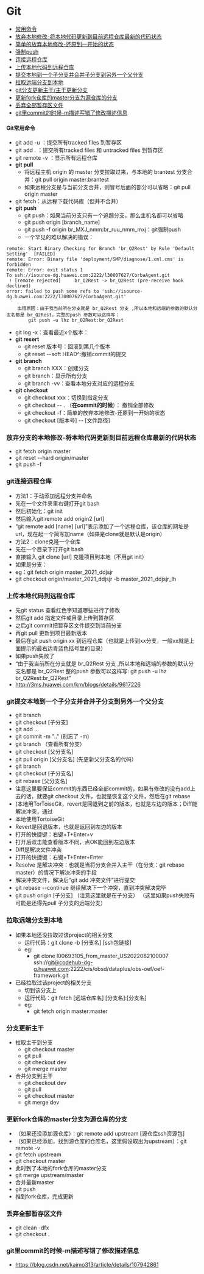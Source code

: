 # Git
- [常用命令](#Git常用命令)
- [放弃本地修改-将本地代码更新到目前远程仓库最新的代码状态](#放弃本地修改-将本地代码更新到目前远程仓库最新的代码状态)
- [简单的放弃本地修改-还原到一开始的状态](#简单的放弃本地修改-还原到一开始的状态)
- [强制push](#git强制push)
- [连接远程仓库](#git连接远程仓库)
- [上传本地代码到远程仓库](#上传本地代码到远程仓库)
- [提交本地到一个子分支并合并子分支到另外一个父分支](#git提交本地到一个子分支并合并子分支到另外一个父分支)
- [拉取远端分支到本地](#拉取远端分支到本地)
- [git分支更新主干/主干更新分支](#分支更新主干)
- [更新fork仓库的master分支为源仓库的分支](#更新fork仓库的master分支为源仓库的分支)
- [丢弃全部暂存区文件](#丢弃全部暂存区文件)
- [git里commit的时候-m描述写错了修改描述信息](#git里commit的时候-m描述写错了修改描述信息)

#### Git常用命令
- git add -u ：提交所有tracked files 到暂存区
- git add . ：提交所有tracked files 和 untracked files 到暂存区
- git remote -v ：显示所有远程仓库
- **git pull**
    - 将远程主机 origin 的 master 分支拉取过来，与本地的 brantest 分支合并：git pull origin master:brantest
    - 如果远程分支是与当前分支合并，则冒号后面的部分可以省略：git pull origin master
- git fetch：从远程下载代码库（但并不合并）
- **git push**
    - git push：如果当前分支只有一个追踪分支，那么主机名都可以省略
    - git push origin [branch_name]
    - git push -f origin br_MXJ_nmm:br_ruu_nmm_mxj：git强制push
    - 一个罕见的难以解决的错误：
```
remote: Start Binary Checking for Branch 'br_Q2Rest' by Rule 'Default Setting'  [FAILED]
remote: Error: Binary file 'deployment/SMP/diagnose/1.xml.cms' is forbidden
remote: Error: exit status 1
To ssh://isource-dg.huawei.com:2222/l30007627/CorbaAgent.git
 ! [remote rejected]     br_Q2Rest -> br_Q2Rest (pre-receive hook declined)
error: failed to push some refs to 'ssh://isource-dg.huawei.com:2222/l30007627/CorbaAgent.git'
```
        出错原因：由于我当前所在分支就是 br_Q2Rest 分支 ,所以本地和远端的参数的默认分支名都是 br_Q2Rest，完整的push 参数可以这样写：
            git push -u lhz br_Q2Rest:br_Q2Rest  
- git log -x：查看最近x个版本：
- **git resert**
    - git reset 版本号：回滚到第几个版本
    - git reset --soft HEAD^:撤销commit的提交
- **git branch**
    - git branch XXX：创建分支
    - git branch：显示所有分支
    - git branch -vv：查看本地分支对应的远程分支
- **git checkout**
    - git checkout xxx：切换到指定分支
    - git checkout -- .   （**在commit的时候**）： 撤销全部修改
    - git checkout -f：简单的放弃本地修改-还原到一开始的状态
    - git checkout [版本号] -- [文件路径]

### 放弃分支的本地修改-将本地代码更新到目前远程仓库最新的代码状态
- git fetch origin master
- git reset --hard origin/master
- git push -f

### git连接远程仓库
- 方法1：手动添加远程分支并命名
- 先在一个文件夹里右键打开git bash
- 然后初始化：git init
- 然后输入git remote add origin2 [url]
- “git remote add [name] [url]”表示添加了一个远程仓库，该仓库的网址是url，现在起一个简写加name（如果是clone就是默认是origin）
- 方法2：clone克隆一个仓库
- 先在一个目录下打开git bash
- 直接输入 git clone [url] 克隆项目到本地（不用git init）
- 如果是分支：
- eg：git fetch origin master_2021_ddjsjr
- git checkout origin/master_2021_ddjsjr -b master_2021_ddjsjr_lh

### 上传本地代码到远程仓库
- 先git status 查看红色字知道哪些进行了修改
- 然后git add 指定文件或目录上传到暂存区
- 之后git commit把暂存区文件提交到当前分支
- 再git pull 更新到项目最新版本
- 最后在git push origin xx 到远程仓库（也就是上传到xx分支，一般xx就是上面提示的最右边青蓝色括号里的目录）
- 如果push失败了
- “由于我当前所在分支就是 br_Q2Rest 分支 ,所以本地和远端的参数的默认分支名都是 br_Q2Rest 整的push 参数可以这样写: git push -u lhz br_Q2Rest:br_Q2Rest”
- http://3ms.huawei.com/km/blogs/details/9617226

### git提交本地到一个子分支并合并子分支到另外一个父分支
- git branch
- git checkout [子分支]
- git add ...
- git commit -m ".."  (别忘了 -m)
- git branch （查看所有分支）
- git checkout [父分支名]
- git pull origin [父分支名]  (先更新父分支名的代码）
- git branch
- git checkout [子分支名]
- git rebase [父分支名]
- 注意这里要保证commit的东西已经全部commit的，如果有修改的没有add上去的话，就要git checkout 文件，也就是恢复这个文件，然后在git rebase
- (本地用TorToiseGit，revert是回退到之前的版本，也就是左边的版本；Diff能解决冲突，通过
- 本地使用TortoiseGit
- Revert是回退版本，也就是返回到左边的版本
- 打开的快捷键：右键+T+Enter+v
- 打开后双击能查看版本不同，点OK能回到左边版本
- Diff是解决文件冲突
- 打开的快捷键：右键+T+Enter+Enter
- Resolve 是解决冲突：也就是当将分支合并入主干（在分支：git rebase master）的情况下解决冲突的手段
- 解决冲突文件，解决后“git add 冲突文件”进行提交
- git rebase --continue  继续解决下一个冲突，直到冲突解决完毕
- git push origin [子分支] （注意这里就是在子分支）
（这里如果push失败有可能是还得先pull 子分支的远端分支）

### 拉取远端分支到本地
- 如果本地还没拉取过该project的相关分支
    - 运行代码：git clone -b [分支名] [ssh包链接]
    - eg:
        - git clone l00693105_from_master_US2022082100007 ssh://git@codehub-dg-g.huawei.com:2222/cis/obsd/dataplus/obs-oef/oef-framework.git
- 已经拉取过该project的相关分支
    - 切到该分支上  
    - 运行代码：git fetch [远端仓库名] [分支名]:[分支名]
    - eg:
        - git fetch origin master:master 

### 分支更新主干
- 拉取主干到分支
    - git checkout master 
    - git pull 
    - git checkout dev
    - git merge master 
- 合并分支到主干
    - git checkout dev
    - git pull
    - git checkout master
    - git merge dev

### 更新fork仓库的master分支为源仓库的分支
- （如果还没添加源仓库）：git remote add upstream [源仓库ssh资源包]
- （如果已经添加，找到源仓库的仓库名，这里假设取出为upstream）：git remote -v 
- git fetch upstream
- git checkout master
- 此时到了本地的fork仓库的master分支
- git merge upstream/master
- 合并最新master
- git push
- 推到fork仓库，完成更新

### 丢弃全部暂存区文件
- git clean -dfx
- git checkout .

### git里commit的时候-m描述写错了修改描述信息
- https://blog.csdn.net/kaimo313/article/details/107942861
